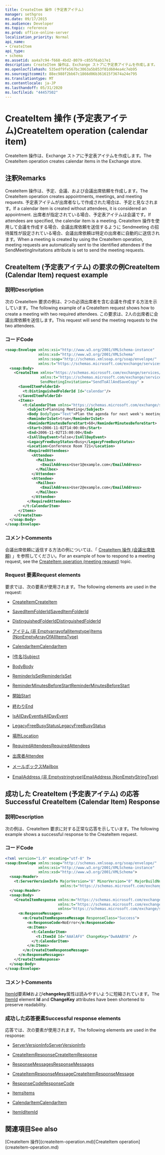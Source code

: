 ```yaml
---
title: CreateItem 操作 (予定表アイテム)
manager: sethgros
ms.date: 09/17/2015
ms.audience: Developer
ms.topic: reference
ms.prod: office-online-server
localization_priority: Normal
api_name:
- CreateItem
api_type:
- schema
ms.assetid: aa4a7c94-f668-4bd2-8079-c855f6ab17e1
description: CreateItem 操作は、Exchange ストアに予定表アイテムを作成します。
ms.openlocfilehash: 535edf9fe567bc3063a5b853f01d604ea4c7eb95
ms.sourcegitcommit: 88ec988f2bb67c1866d06b361615f3674a24e795
ms.translationtype: MT
ms.contentlocale: ja-JP
ms.lasthandoff: 05/31/2020
ms.locfileid: "44457502"
---
```

# <a name="createitem-operation-calendar-item"></a><span data-ttu-id="4f66f-103">CreateItem 操作 (予定表アイテム)</span><span class="sxs-lookup"><span data-stu-id="4f66f-103">CreateItem operation (calendar item)</span></span>

<span data-ttu-id="4f66f-104">CreateItem 操作は、Exchange ストアに予定表アイテムを作成します。</span><span class="sxs-lookup"><span data-stu-id="4f66f-104">The CreateItem operation creates calendar items in the Exchange store.</span></span>
  
## <a name="remarks"></a><span data-ttu-id="4f66f-105">注釈</span><span class="sxs-lookup"><span data-stu-id="4f66f-105">Remarks</span></span>

<span data-ttu-id="4f66f-106">CreateItem 操作は、予定、会議、および会議出席依頼を作成します。</span><span class="sxs-lookup"><span data-stu-id="4f66f-106">The CreateItem operation creates appointments, meetings, and meeting requests.</span></span> <span data-ttu-id="4f66f-107">予定表アイテムが出席者なしで作成された場合は、予定と見なされます。</span><span class="sxs-lookup"><span data-stu-id="4f66f-107">If a calendar item is created without attendees, it is considered an appointment.</span></span> <span data-ttu-id="4f66f-108">出席者が指定されている場合、予定表アイテムは会議です。</span><span class="sxs-lookup"><span data-stu-id="4f66f-108">If attendees are specified, the calendar item is a meeting.</span></span> <span data-ttu-id="4f66f-109">CreateItem 操作を使用して会議を作成する場合、会議出席依頼を送信するように Sendmeeting の招待属性が設定されている場合、会議出席依頼は特定の出席者に自動的に送信されます。</span><span class="sxs-lookup"><span data-stu-id="4f66f-109">When a meeting is created by using the CreateItem operation, meeting requests are automatically sent to the identified attendees if the SendMeetingInvitations attribute is set to send the meeting requests.</span></span>
  
## <a name="createitem-calendar-item-request-example"></a><span data-ttu-id="4f66f-110">CreateItem (予定表アイテム) の要求の例</span><span class="sxs-lookup"><span data-stu-id="4f66f-110">CreateItem (Calendar Item) request example</span></span>

### <a name="description"></a><span data-ttu-id="4f66f-111">説明</span><span class="sxs-lookup"><span data-stu-id="4f66f-111">Description</span></span>

<span data-ttu-id="4f66f-112">次の CreateItem 要求の例は、2つの必須出席者を含む会議を作成する方法を示しています。</span><span class="sxs-lookup"><span data-stu-id="4f66f-112">The following example of a CreateItem request shows how to create a meeting with two required attendees.</span></span> <span data-ttu-id="4f66f-113">この要求は、2人の出席者に会議出席依頼を送信します。</span><span class="sxs-lookup"><span data-stu-id="4f66f-113">This request will send the meeting requests to the two attendees.</span></span>
  
### <a name="code"></a><span data-ttu-id="4f66f-114">コード</span><span class="sxs-lookup"><span data-stu-id="4f66f-114">Code</span></span>

```XML
<soap:Envelope xmlns:xsi="http://www.w3.org/2001/XMLSchema-instance"
               xmlns:xsd="http://www.w3.org/2001/XMLSchema"
               xmlns:soap="http://schemas.xmlsoap.org/soap/envelope/"
               xmlns:t="https://schemas.microsoft.com/exchange/services/2006/types">
  <soap:Body>
    <CreateItem xmlns="https://schemas.microsoft.com/exchange/services/2006/messages"
                xmlns:t="https://schemas.microsoft.com/exchange/services/2006/types" 
                SendMeetingInvitations="SendToAllAndSaveCopy" >
      <SavedItemFolderId>
        <t:DistinguishedFolderId Id="calendar"/>
      </SavedItemFolderId>
      <Items>
        <t:CalendarItem xmlns="https://schemas.microsoft.com/exchange/services/2006/types">
          <Subject>Planning Meeting</Subject>
          <Body BodyType="Text">Plan the agenda for next week's meeting.</Body>
          <ReminderIsSet>true</ReminderIsSet>
          <ReminderMinutesBeforeStart>60</ReminderMinutesBeforeStart>
          <Start>2006-11-02T14:00:00</Start>
          <End>2006-11-02T15:00:00</End>
          <IsAllDayEvent>false</IsAllDayEvent>
          <LegacyFreeBusyStatus>Busy</LegacyFreeBusyStatus>
          <Location>Conference Room 721</Location>
          <RequiredAttendees>
            <Attendee>
              <Mailbox>
                <EmailAddress>User1@example.com</EmailAddress>
              </Mailbox>
            </Attendee>
            <Attendee>
              <Mailbox>
                <EmailAddress>User2@example.com</EmailAddress>
              </Mailbox>
            </Attendee>
          </RequiredAttendees>
        </t:CalendarItem>
      </Items>
    </CreateItem>
  </soap:Body>
</soap:Envelope>
```

### <a name="comments"></a><span data-ttu-id="4f66f-115">コメント</span><span class="sxs-lookup"><span data-stu-id="4f66f-115">Comments</span></span>

<span data-ttu-id="4f66f-116">会議出席依頼に返信する方法の例については、「 [CreateItem 操作 (会議出席依頼)](createitem-operation-meeting-request.md) 」を参照してください。</span><span class="sxs-lookup"><span data-stu-id="4f66f-116">For an example of how to respond to a meeting request, see the [CreateItem operation (meeting request)](createitem-operation-meeting-request.md) topic.</span></span> 
  
### <a name="request-elements"></a><span data-ttu-id="4f66f-117">Request 要素</span><span class="sxs-lookup"><span data-stu-id="4f66f-117">Request elements</span></span>

<span data-ttu-id="4f66f-118">要求では、次の要素が使用されます。</span><span class="sxs-lookup"><span data-stu-id="4f66f-118">The following elements are used in the request:</span></span>
  
- [<span data-ttu-id="4f66f-119">CreateItem</span><span class="sxs-lookup"><span data-stu-id="4f66f-119">CreateItem</span></span>](createitem.md)
    
- [<span data-ttu-id="4f66f-120">SavedItemFolderId</span><span class="sxs-lookup"><span data-stu-id="4f66f-120">SavedItemFolderId</span></span>](saveditemfolderid.md)
    
- [<span data-ttu-id="4f66f-121">DistinguishedFolderId</span><span class="sxs-lookup"><span data-stu-id="4f66f-121">DistinguishedFolderId</span></span>](distinguishedfolderid.md)
    
- [<span data-ttu-id="4f66f-122">アイテム (非 Emptyarrayofallitemstype)</span><span class="sxs-lookup"><span data-stu-id="4f66f-122">Items (NonEmptyArrayOfAllItemsType)</span></span>](items-nonemptyarrayofallitemstype.md)
    
- [<span data-ttu-id="4f66f-123">CalendarItem</span><span class="sxs-lookup"><span data-stu-id="4f66f-123">CalendarItem</span></span>](calendaritem.md)
    
- <span data-ttu-id="4f66f-124">[[件名]](subject.md)</span><span class="sxs-lookup"><span data-stu-id="4f66f-124">[Subject](subject.md)</span></span>
    
- [<span data-ttu-id="4f66f-125">Body</span><span class="sxs-lookup"><span data-stu-id="4f66f-125">Body</span></span>](body.md)
    
- [<span data-ttu-id="4f66f-126">ReminderIsSet</span><span class="sxs-lookup"><span data-stu-id="4f66f-126">ReminderIsSet</span></span>](reminderisset.md)
    
- [<span data-ttu-id="4f66f-127">ReminderMinutesBeforeStart</span><span class="sxs-lookup"><span data-stu-id="4f66f-127">ReminderMinutesBeforeStart</span></span>](reminderminutesbeforestart.md)
    
- [<span data-ttu-id="4f66f-128">開始</span><span class="sxs-lookup"><span data-stu-id="4f66f-128">Start</span></span>](start.md)
    
- [<span data-ttu-id="4f66f-129">終わり</span><span class="sxs-lookup"><span data-stu-id="4f66f-129">End </span></span>](end-ex15websvcsotherref.md)
    
- [<span data-ttu-id="4f66f-130">IsAllDayEvent</span><span class="sxs-lookup"><span data-stu-id="4f66f-130">IsAllDayEvent</span></span>](isalldayevent.md)
    
- [<span data-ttu-id="4f66f-131">LegacyFreeBusyStatus</span><span class="sxs-lookup"><span data-stu-id="4f66f-131">LegacyFreeBusyStatus</span></span>](legacyfreebusystatus.md)
    
- [<span data-ttu-id="4f66f-132">場所</span><span class="sxs-lookup"><span data-stu-id="4f66f-132">Location</span></span>](location.md)
    
- [<span data-ttu-id="4f66f-133">RequiredAttendees</span><span class="sxs-lookup"><span data-stu-id="4f66f-133">RequiredAttendees</span></span>](requiredattendees.md)
    
- [<span data-ttu-id="4f66f-134">出席者</span><span class="sxs-lookup"><span data-stu-id="4f66f-134">Attendee</span></span>](attendee.md)
    
- [<span data-ttu-id="4f66f-135">メールボックス</span><span class="sxs-lookup"><span data-stu-id="4f66f-135">Mailbox</span></span>](mailbox.md)
    
- [<span data-ttu-id="4f66f-136">EmailAddress (非 Emptystringtype)</span><span class="sxs-lookup"><span data-stu-id="4f66f-136">EmailAddress (NonEmptyStringType)</span></span>](emailaddress-nonemptystringtype.md)
    
## <a name="successful-createitem-calendar-item-response"></a><span data-ttu-id="4f66f-137">成功した CreateItem (予定表アイテム) の応答</span><span class="sxs-lookup"><span data-stu-id="4f66f-137">Successful CreateItem (Calendar Item) Response</span></span>

### <a name="description"></a><span data-ttu-id="4f66f-138">説明</span><span class="sxs-lookup"><span data-stu-id="4f66f-138">Description</span></span>

<span data-ttu-id="4f66f-139">次の例は、CreateItem 要求に対する正常な応答を示しています。</span><span class="sxs-lookup"><span data-stu-id="4f66f-139">The following example shows a successful response to the CreateItem request.</span></span>
  
### <a name="code"></a><span data-ttu-id="4f66f-140">コード</span><span class="sxs-lookup"><span data-stu-id="4f66f-140">Code</span></span>

```XML
<?xml version="1.0" encoding="utf-8" ?>
<soap:Envelope xmlns:soap="http://schemas.xmlsoap.org/soap/envelope/" 
               xmlns:xsi="http://www.w3.org/2001/XMLSchema-instance" 
               xmlns:xsd="http://www.w3.org/2001/XMLSchema">
  <soap:Header>
    <t:ServerVersionInfo MajorVersion="8" MinorVersion="0" MajorBuildNumber="685" MinorBuildNumber="8" 
                         xmlns:t="https://schemas.microsoft.com/exchange/services/2006/types" />
  </soap:Header>
  <soap:Body>
    <CreateItemResponse xmlns:m="https://schemas.microsoft.com/exchange/services/2006/messages" 
                        xmlns:t="https://schemas.microsoft.com/exchange/services/2006/types" 
                        xmlns="https://schemas.microsoft.com/exchange/services/2006/messages">
      <m:ResponseMessages>
        <m:CreateItemResponseMessage ResponseClass="Success">
          <m:ResponseCode>NoError</m:ResponseCode>
          <m:Items>
            <t:CalendarItem>
              <t:ItemId Id="AAAlAFV" ChangeKey="DwAAABYA" />
            </t:CalendarItem>
          </m:Items>
        </m:CreateItemResponseMessage>
      </m:ResponseMessages>
    </CreateItemResponse>
  </soap:Body>
</soap:Envelope>
```

### <a name="comments"></a><span data-ttu-id="4f66f-141">コメント</span><span class="sxs-lookup"><span data-stu-id="4f66f-141">Comments</span></span>

<span data-ttu-id="4f66f-142">[ItemId](itemid.md)要素**Id**および**changekey**属性は読みやすいように短縮されています。</span><span class="sxs-lookup"><span data-stu-id="4f66f-142">The [ItemId](itemid.md) element **Id** and **ChangeKey** attributes have been shortened to preserve readability.</span></span> 
  
### <a name="successful-response-elements"></a><span data-ttu-id="4f66f-143">成功した応答要素</span><span class="sxs-lookup"><span data-stu-id="4f66f-143">Successful response elements</span></span>

<span data-ttu-id="4f66f-144">応答では、次の要素が使用されます。</span><span class="sxs-lookup"><span data-stu-id="4f66f-144">The following elements are used in the response:</span></span>
  
- [<span data-ttu-id="4f66f-145">ServerVersionInfo</span><span class="sxs-lookup"><span data-stu-id="4f66f-145">ServerVersionInfo</span></span>](serverversioninfo.md)
    
- [<span data-ttu-id="4f66f-146">CreateItemResponse</span><span class="sxs-lookup"><span data-stu-id="4f66f-146">CreateItemResponse</span></span>](createitemresponse.md)
    
- [<span data-ttu-id="4f66f-147">ResponseMessages</span><span class="sxs-lookup"><span data-stu-id="4f66f-147">ResponseMessages</span></span>](responsemessages.md)
    
- [<span data-ttu-id="4f66f-148">CreateItemResponseMessage</span><span class="sxs-lookup"><span data-stu-id="4f66f-148">CreateItemResponseMessage</span></span>](createitemresponsemessage.md)
    
- [<span data-ttu-id="4f66f-149">ResponseCode</span><span class="sxs-lookup"><span data-stu-id="4f66f-149">ResponseCode</span></span>](responsecode.md)
    
- [<span data-ttu-id="4f66f-150">Items</span><span class="sxs-lookup"><span data-stu-id="4f66f-150">Items</span></span>](items.md)
    
- [<span data-ttu-id="4f66f-151">CalendarItem</span><span class="sxs-lookup"><span data-stu-id="4f66f-151">CalendarItem</span></span>](calendaritem.md)
    
- [<span data-ttu-id="4f66f-152">ItemId</span><span class="sxs-lookup"><span data-stu-id="4f66f-152">ItemId</span></span>](itemid.md)
    
## <a name="see-also"></a><span data-ttu-id="4f66f-153">関連項目</span><span class="sxs-lookup"><span data-stu-id="4f66f-153">See also</span></span>



<span data-ttu-id="4f66f-154">
  [CreateItem 操作](createitem-operation.md)</span><span class="sxs-lookup"><span data-stu-id="4f66f-154">[CreateItem operation](createitem-operation.md)</span></span>

